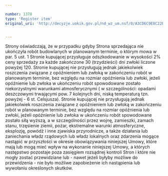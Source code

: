 ```yaml
---

number: 1378
type: 'Register item'
original_uri: 'http://decyzje.uokik.gov.pl/nd_wz_um.nsf/0/A3CD6C9E8C22ED6BC12574470043B472?OpenDocument'


---
```


Strony oświadczają, że w przypadku gdyby Strona sprzedająca nie ukończyła robót budowlanych w planowanym terminie, o którym mowa w par. 5 ust. 1 Stronie kupującej przysługuje odszkodowanie w wysokości 2% ceny sprzedaży za każde zakończone 30 (trzydzieści) dni zwłoki liczone powyżej 120. Stronie kupującej nie przysługują jednak jakiekolwiek roszczenia związane z opóźnieniem lub zwłoką w zakończeniu robót w planowanym terminie, bez względu na rozmiar opóźnienia lub zwłoki, jeżeli opóźnienie lub zwłoka w ukończeniu robót spowodowane zostało niekorzystnymi warunkami atmosferycznymi ( w szczególności: opadami deszczowymi trwającymi pow. 7 kolejnych dni, niską temperaturą tzn. powyżej - 6 st. Celsjusza). Stronie kupującej nie przysługują jednak jakiekolwiek roszczenia związane z opóźnieniem lub zwłoką w zakończeniu robót w planowanym terminie, bez względu na rozmiar opóźnienia lub zwłoki, jeżeli opóźnienie lub zwłoka w ukończeniu robót spowodowane zostało siłą wyższą, a w szczególności przez wojnę, zamieszki, zamach stanu, trzęsienie ziemii, pożar, ekstremalne warunki atmosferyczne, eksplozję, powódź i inne zjawiska przyrodnicze, a także działania lub zaniechania władz rządowych lub władz lokalnych oraz zdarzenia mogące nastąpić w przyszłości w okresie obowiązywania niniejszej Umowy, które mają lub mogą mieć wpływ na wykonanie niniejszej Umowy, a których następstwo pozostaje poza zasięgiem rozsądnej kontroli Stron i które nie mogły zostać przewidziane lub - nawet jeżeli byłyby możliwe do przewidzenia - nie było możliwe zapobieżenie ich nastąpienia lub wywołaniu określonych skutków.
